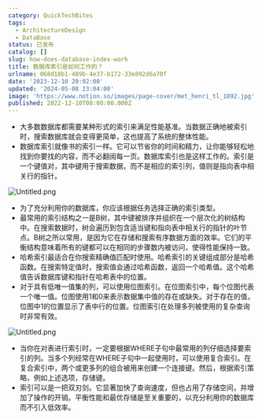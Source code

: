 ```yaml
---
category: QuickTechBites
tags:
  - ArchitectureDesign
  - DataBase
status: 已发布
catalog: []
slug: how-does-database-index-work
title: 数据库索引是如何工作的？
urlname: 068d18b1-489b-4e37-b172-33e892d6a70f
date: '2023-12-10 20:02:00'
updated: '2024-05-08 23:04:00'
image: 'https://www.notion.so/images/page-cover/met_henri_tl_1892.jpg'
published: 2022-12-10T08:00:00.000Z
---
```

- 大多数数据库都需要某种形式的索引来满足性能基准。当数据正确地被索引时，搜索数据库就会变得更简单，这也提高了系统的整体性能。
- 数据库索引就像书的索引一样。它可以节省你的时间和精力，让你能够轻松地找到你要找的内容，而不必翻阅每一页。数据库索引也是这样工作的。索引是一个键值对，其中键用于搜索数据，而不是相应的索引列，值则是指向表中相关行的指针。

![Untitled.png](https://prod-files-secure.s3.us-west-2.amazonaws.com/5d24fe63-e567-4804-86f9-9fdc62e13082/3e87f042-644d-48ab-9a58-227f3d930d71/Untitled.png?X-Amz-Algorithm=AWS4-HMAC-SHA256&X-Amz-Content-Sha256=UNSIGNED-PAYLOAD&X-Amz-Credential=ASIAZI2LB466T2I2RRAC%2F20250315%2Fus-west-2%2Fs3%2Faws4_request&X-Amz-Date=20250315T213257Z&X-Amz-Expires=3600&X-Amz-Security-Token=IQoJb3JpZ2luX2VjEMb%2F%2F%2F%2F%2F%2F%2F%2F%2F%2FwEaCXVzLXdlc3QtMiJHMEUCICfj%2FwJ%2BSLyFOjTdlSZNqiOWqVMaQwsIzq109uS89uCtAiEA3SGgyn%2Bsgd%2BR5b1rByD%2FDX8mu%2F45vDmMlB%2Blt%2BgHjLQq%2FwMIHxAAGgw2Mzc0MjMxODM4MDUiDHkTBs6xdsjlvvoF9ircAwb1mD7ifZzrCa3tHl2GP3V1e2GJoatHJ31hJIDrg4dzAyCJ6ilAdxYXSVDeWMbeGAiFu%2BrBAWOshVyGSKCMr%2BsO4Q7BwDzRRwgKcPdG0mX44cfXNwTyx3p8JQzkdsEKWxCuksfFqulEVG5Wk1TZgEflOwaP3NjY9ESFzD4J7yFqo0ABvZpOEy1l%2FPpg7rG9Pf2oPerfeduONzzrJjrCWX1u%2F9N6tRI5c9MNaAFJi4HH1qu7o0hIQoSYEYt1mzbTeWrEtHnIhccJqMAenXDFaFwqnLuDeiizfct0RxTZRps7Qvh70VHWMckH28xX3GuKv70u8h1EIvffYpt8ax6NN810qrU3guJGx%2FI83sUAXrzEuOMYDrqhVdEFEKb1eML9Iy815D77xq8b1ryESlQWD4PtR402F9dinOwtCfetgLUMoBANEvVIcvnbck3A6qGBbiiB8h%2FI2uq%2BGzVchxfFwqE%2BBoY2ZAPy%2BkoYUb8EXZrdtWu90X6fOkCxc2hMWTF1o%2FZvZ2f7nKv9kZd9rcJtKx4G4GIDaIEseJhUgo8BAexIA6sixAxkxe1XpXxsmVPNO8Pz8%2FwQJ3rz235ARzmDOfEeeRRFLQvpRAQwCyPb6uzfTHjuyNN20DXO2u8GMNXg174GOqUBiuRWmifS352UYjKKzactUxzYHTA%2Bysf24BPBPXgogROUPsYuTPpxHEMn54QGgoOTsnKKhMSz%2BxVYMZWqkf7NVhdqZzH0%2FCFQMpJ7qsa%2FzTHSFwsxGsCCcsA%2FHHGq9BAuJ0KpNi1b82HqvkMuLDrZxtuzmuSbMvChWUOin%2Bdz8%2F0otoRp5gBoX6H0kjSWGZAxgbJTb%2FXpJw2%2BPg0FNu2FslPWhRxX&X-Amz-Signature=1692b0202de2e5db9c795e4f63df14bc627e91de865453194ea0543289679f28&X-Amz-SignedHeaders=host&x-id=GetObject)

- 为了充分利用你的数据库，你应该根据任务选择正确的索引类型。
- 最常用的索引结构之一是B树，其中键被排序并组织在一个层次化的树结构中。在搜索数据时，树会遍历到包含适当键和指向表中相关行的指针的叶节点。B树之所以常用，是因为它在存储和搜索有序数据方面的效率。它们的平衡结构意味着所有的键都可以在相同的步骤数内被访问，使得性能保持一致。
- 哈希索引最适合在你搜索精确值匹配时使用。哈希索引的关键组成部分是哈希函数。在搜索特定值时，搜索值会通过哈希函数，返回一个哈希值。这个哈希值告诉数据库键和指针在哈希表中的位置。
- 对于具有低唯一值集的列，可以使用位图索引。在位图索引中，每个位图代表一个唯一值。位图使用1和0来表示数据集中值的存在或缺失。对于存在的值，位图中1的位置显示了表中行的位置。位图索引在处理多列被使用的复杂查询时非常有效。

![Untitled.png](https://prod-files-secure.s3.us-west-2.amazonaws.com/5d24fe63-e567-4804-86f9-9fdc62e13082/25e88b4a-737d-484e-85cc-b7fe2444aa3c/Untitled.png?X-Amz-Algorithm=AWS4-HMAC-SHA256&X-Amz-Content-Sha256=UNSIGNED-PAYLOAD&X-Amz-Credential=ASIAZI2LB466T2I2RRAC%2F20250315%2Fus-west-2%2Fs3%2Faws4_request&X-Amz-Date=20250315T213257Z&X-Amz-Expires=3600&X-Amz-Security-Token=IQoJb3JpZ2luX2VjEMb%2F%2F%2F%2F%2F%2F%2F%2F%2F%2FwEaCXVzLXdlc3QtMiJHMEUCICfj%2FwJ%2BSLyFOjTdlSZNqiOWqVMaQwsIzq109uS89uCtAiEA3SGgyn%2Bsgd%2BR5b1rByD%2FDX8mu%2F45vDmMlB%2Blt%2BgHjLQq%2FwMIHxAAGgw2Mzc0MjMxODM4MDUiDHkTBs6xdsjlvvoF9ircAwb1mD7ifZzrCa3tHl2GP3V1e2GJoatHJ31hJIDrg4dzAyCJ6ilAdxYXSVDeWMbeGAiFu%2BrBAWOshVyGSKCMr%2BsO4Q7BwDzRRwgKcPdG0mX44cfXNwTyx3p8JQzkdsEKWxCuksfFqulEVG5Wk1TZgEflOwaP3NjY9ESFzD4J7yFqo0ABvZpOEy1l%2FPpg7rG9Pf2oPerfeduONzzrJjrCWX1u%2F9N6tRI5c9MNaAFJi4HH1qu7o0hIQoSYEYt1mzbTeWrEtHnIhccJqMAenXDFaFwqnLuDeiizfct0RxTZRps7Qvh70VHWMckH28xX3GuKv70u8h1EIvffYpt8ax6NN810qrU3guJGx%2FI83sUAXrzEuOMYDrqhVdEFEKb1eML9Iy815D77xq8b1ryESlQWD4PtR402F9dinOwtCfetgLUMoBANEvVIcvnbck3A6qGBbiiB8h%2FI2uq%2BGzVchxfFwqE%2BBoY2ZAPy%2BkoYUb8EXZrdtWu90X6fOkCxc2hMWTF1o%2FZvZ2f7nKv9kZd9rcJtKx4G4GIDaIEseJhUgo8BAexIA6sixAxkxe1XpXxsmVPNO8Pz8%2FwQJ3rz235ARzmDOfEeeRRFLQvpRAQwCyPb6uzfTHjuyNN20DXO2u8GMNXg174GOqUBiuRWmifS352UYjKKzactUxzYHTA%2Bysf24BPBPXgogROUPsYuTPpxHEMn54QGgoOTsnKKhMSz%2BxVYMZWqkf7NVhdqZzH0%2FCFQMpJ7qsa%2FzTHSFwsxGsCCcsA%2FHHGq9BAuJ0KpNi1b82HqvkMuLDrZxtuzmuSbMvChWUOin%2Bdz8%2F0otoRp5gBoX6H0kjSWGZAxgbJTb%2FXpJw2%2BPg0FNu2FslPWhRxX&X-Amz-Signature=6c001bfc747089e5aca3968b2df6d8f75444ad3439fdb022319112405699c115&X-Amz-SignedHeaders=host&x-id=GetObject)

- 当你在对表进行索引时，一定要根据WHERE子句中最常用的列仔细选择要索引的列。当多个列经常在WHERE子句中一起使用时，可以使用复合索引。在复合索引中，两个或更多列的组合被用来创建一个连接键。然后，根据索引策略，例如上述选项，存储键。
- 索引可以是一把双刃剑。它显著加快了查询速度，但也占用了存储空间，并增加了操作的开销。平衡性能和最优存储是至关重要的，以充分利用你的数据库而不引入低效率。
